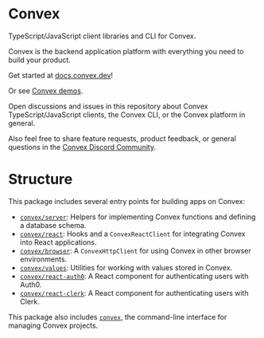 # Convex

TypeScript/JavaScript client libraries and CLI for Convex.

Convex is the backend application platform with everything you need to build
your product.

Get started at [docs.convex.dev](https://docs.convex.dev)!

Or see [Convex demos](https://github.com/get-convex/convex-demos).

Open discussions and issues in this repository about Convex
TypeScript/JavaScript clients, the Convex CLI, or the Convex platform in
general.

Also feel free to share feature requests, product feedback, or general questions
in the [Convex Discord Community](https://convex.dev/community).

# Structure

This package includes several entry points for building apps on Convex:

- [`convex/server`](https://docs.convex.dev/api/modules/server): Helpers for
  implementing Convex functions and defining a database schema.
- [`convex/react`](https://docs.convex.dev/api/modules/react): Hooks and a
  `ConvexReactClient` for integrating Convex into React applications.
- [`convex/browser`](https://docs.convex.dev/api/modules/browser): A
  `ConvexHttpClient` for using Convex in other browser environments.
- [`convex/values`](https://docs.convex.dev/api/modules/values): Utilities for
  working with values stored in Convex.
- [`convex/react-auth0`](https://docs.convex.dev/api/modules/react_auth0): A
  React component for authenticating users with Auth0.
- [`convex/react-clerk`](https://docs.convex.dev/api/modules/react_clerk): A
  React component for authenticating users with Clerk.

This package also includes [`convex`](https://docs.convex.dev/using/cli), the
command-line interface for managing Convex projects.
